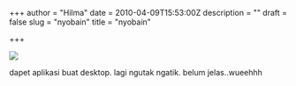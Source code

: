+++
author = "Hilma"
date = 2010-04-09T15:53:00Z
description = ""
draft = false
slug = "nyobain"
title = "nyobain"

+++

[![](https://i1.wp.com/3.bp.blogspot.com/_ft2guLgJppw/S78HvTCYdbI/AAAAAAAAAEY/k4vNm0gVhY8/s400/desktop.jpg?w=780)](https://i2.wp.com/3.bp.blogspot.com/_ft2guLgJppw/S78HvTCYdbI/AAAAAAAAAEY/k4vNm0gVhY8/s1600/desktop.jpg)

dapet aplikasi buat desktop. lagi ngutak ngatik. belum jelas..wueehhh

